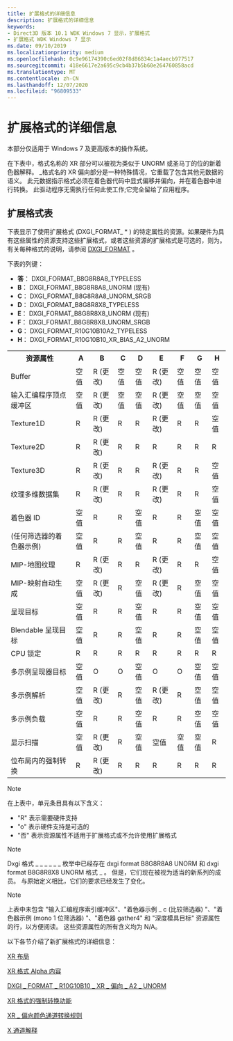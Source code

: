 ```yaml
---
title: 扩展格式的详细信息
description: 扩展格式的详细信息
keywords:
- Direct3D 版本 10.1 WDK Windows 7 显示，扩展格式
- 扩展格式 WDK Windows 7 显示
ms.date: 09/10/2019
ms.localizationpriority: medium
ms.openlocfilehash: 0c9e96174390c6ed02f8d86834c1a4aecb977517
ms.sourcegitcommit: 418e6617e2a695c9cb4b37b5b60e264760858acd
ms.translationtype: MT
ms.contentlocale: zh-CN
ms.lasthandoff: 12/07/2020
ms.locfileid: "96809533"
---
```

# <a name="details-of-the-extended-format"></a>扩展格式的详细信息

本部分仅适用于 Windows 7 及更高版本的操作系统。

在下表中，格式名称的 XR 部分可以被视为类似于 UNORM 或圣马丁的位的新着色器解释。 \_格式名的 XR 偏向部分是一种特殊情况，它重载了包含其他元数据的语义。 此元数据指示格式必须在着色器代码中显式偏移并偏向，并在着色器中进行转换。 此驱动程序无需执行任何此使工作;它完全留给了应用程序。

## <a name="table-of-extended-formats"></a>扩展格式表

下表显示了使用扩展格式 (DXGI_FORMAT_ * ) 的特定属性的资源。如果硬件为具有这些属性的资源支持这些扩展格式，或者这些资源的扩展格式是可选的，则为。 有关每种格式的说明，请参阅 [DXGI_FORMAT](/windows/win32/api/dxgiformat/ne-dxgiformat-dxgi_format) 。

下表的列键：

- **答**： DXGI_FORMAT_B8G8R8A8_TYPELESS
- **B**： DXGI_FORMAT_B8G8R8A8_UNORM (现有) 
- **C**： DXGI_FORMAT_B8G8R8A8_UNORM_SRGB
- **D**： DXGI_FORMAT_B8G8R8X8_TYPELESS
- **E**： DXGI_FORMAT_B8G8R8X8_UNORM (现有) 
- **F**： DXGI_FORMAT_B8G8R8X8_UNORM_SRGB
- **G**： DXGI_FORMAT_R10G10B10A2_TYPELESS
- **H**： DXGI_FORMAT_R10G10B10_XR_BIAS_A2_UNORM

<table>
<head>
    <tr>
        <th>资源属性</th>
        <th>A</th>
        <th>B</th>
        <th>C</th>
        <th>D</th>
        <th>E</th>
        <th>F</th>
        <th>G</th>
        <th>H</th>
    </tr>
</head>
<body>
    <tr>
        <td>Buffer</td>
        <td>空值</td>
        <td>R (更改) </td>
        <td>空值</td>
        <td>空值</td>
        <td>R (更改) </td>
        <td>空值</td>
        <td>空值</td>
        <td>空值</td>
    </tr>
    <tr>
        <td>输入汇编程序顶点缓冲区</td>
        <td>空值</td>
        <td>R (更改) </td>
        <td>空值</td>
        <td>空值</td>
        <td>R (更改) </td>
        <td>空值</td>
        <td>空值</td>
        <td>空值</td>
    </tr>
    <tr>
        <td>Texture1D</td>
        <td>R</td>
        <td>R (更改) </td>
        <td>R</td>
        <td>R</td>
        <td>R (更改) </td>
        <td>R</td>
        <td>R</td>
        <td>空值</td>
    </tr>
    <tr>
        <td>Texture2D</td>
        <td>R</td>
        <td>R (更改) </td>
        <td>R</td>
        <td>R</td>
        <td>R</td>
        <td>R</td>
        <td>R</td>
        <td>R</td>
    </tr>    <tr>
        <td>Texture3D</td>
        <td>R</td>
        <td>R (更改) </td>
        <td>R</td>
        <td>R</td>
        <td>R (更改) </td>
        <td>R</td>
        <td>R</td>
        <td>空值</td>
    </tr>
    <tr>
        <td>纹理多维数据集</td>
        <td>R</td>
        <td>R (更改) </td>
        <td>R</td>
        <td>R</td>
        <td>R (更改) </td>
        <td>R</td>
        <td>R</td>
        <td>空值</td>
    </tr>
    <tr>
        <td>着色器 ID</td>
        <td>空值</td>
        <td>R</td>
        <td>R</td>
        <td>空值</td>
        <td>R</td>
        <td>R</td>
        <td>空值</td>
        <td>空值</td>
    </tr>
    <tr>
        <td> (任何筛选器的着色器示例) </td>
        <td>空值</td>
        <td>R</td>
        <td>R</td>
        <td>空值</td>
        <td>R</td>
        <td>R</td>
        <td>空值</td>
        <td>空值</td>
    </tr>
    <tr>
        <td>MIP-地图纹理</td>
        <td>R</td>
        <td>R (更改) </td>
        <td>R</td>
        <td>R</td>
        <td>R (更改) </td>
        <td>R</td>
        <td>R</td>
        <td>空值</td>
    </tr>
    <tr>
        <td>MIP-映射自动生成</td>
        <td>空值</td>
        <td>R (更改) </td>
        <td>R</td>
        <td>空值</td>
        <td>R (更改) </td>
        <td>R</td>
        <td>空值</td>
        <td>空值</td>
    </tr>
    <tr>
        <td>呈现目标</td>
        <td>空值</td>
        <td>R</td>
        <td>R</td>
        <td>空值</td>
        <td>R</td>
        <td>R</td>
        <td>空值</td>
        <td>空值</td>
    </tr>
    <tr>
        <td>Blendable 呈现目标</td>
        <td>空值</td>
        <td>R</td>
        <td>R</td>
        <td>空值</td>
        <td>R</td>
        <td>R</td>
        <td>空值</td>
        <td>空值</td>
    </tr>
    <tr>
        <td>CPU 锁定</td>
        <td>R</td>
        <td>R</td>
        <td>R</td>
        <td>R</td>
        <td>R</td>
        <td>R</td>
        <td>R</td>
        <td>R</td>
    </tr>
    <tr>
        <td>多示例呈现器目标</td>
        <td>空值</td>
        <td>O</td>
        <td>O</td>
        <td>空值</td>
        <td>O</td>
        <td>O</td>
        <td>空值</td>
        <td>空值</td>
    </tr>
    <tr>
        <td>多示例解析</td>
        <td>空值</td>
        <td>R (更改) </td>
        <td>R</td>
        <td>空值</td>
        <td>R (更改) </td>
        <td>R</td>
        <td>空值</td>
        <td>空值</td>
    </tr>
    <tr>
        <td>多示例负载</td>
        <td>空值</td>
        <td>R</td>
        <td>R</td>
        <td>空值</td>
        <td>R</td>
        <td>R</td>
        <td>空值</td>
        <td>空值</td>
    </tr>
    <tr>
        <td>显示扫描</td>
        <td>空值</td>
        <td>R (更改) </td>
        <td>R</td>
        <td>空值</td>
        <td>空值</td>
        <td>空值</td>
        <td>空值</td>
        <td>R</td>
    </tr>
    <tr>
        <td>位布局内的强制转换</td>
        <td>R</td>
        <td>R (更改) </td>
        <td>R</td>
        <td>R</td>
        <td>R</td>
        <td>R</td>
        <td>R</td>
        <td>R</td>
    </tr>
</body>
</table>

>[!NOTE]
>在上表中，单元条目具有以下含义：
>
>- "R" 表示需要硬件支持
>- "o" 表示硬件支持是可选的
>- "否" 表示资源属性不适用于扩展格式或不允许使用扩展格式

>[!NOTE]
>Dxgi 格式 \_ \_ \_ \_ \_ \_ 枚举中已经存在 dxgi format B8G8R8A8 UNORM 和 dxgi format B8G8R8X8 UNORM 格式 \_ 。 但是，它们现在被视为适当的新系列的成员。 与原始定义相比，它们的要求已经发生了变化。

>[!NOTE]
>上表中未包含 "输入汇编程序索引缓冲区"、"着色器示例 \_ c (比较筛选器) "、"着色器示例 (mono 1 位筛选器) "、"着色器 gather4" 和 "深度模具目标" 资源属性的行，以方便阅读。 这些资源属性的所有含义均为 N/A。

以下各节介绍了新扩展格式的详细信息：

[XR 布局](xr-layout.md)

[XR 格式 Alpha 内容](xr-format-alpha-content.md)

[DXGI \_ FORMAT \_ R10G10B10 \_ XR \_ 偏向 \_ A2 \_ UNORM](dxgi-format-r10g10b10-xr-bias-a2-unorm.md)

[XR 格式的强制转换功能](casting-ability-of-xr-formats.md)

[XR \_ 偏向颜色通道转换规则](xr-bias-color-channel-conversion-rules.md)

[X 通道解释](interpretation-of-x-channel.md)
